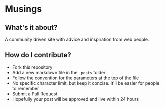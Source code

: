 Musings
=======

## What's it about?

A community driven site with advice and inspiration from web people.

## How do I contribute?

  * Fork this repository
  * Add a new markdown file in the `_posts` folder
  * Follow the convention for the parameters at the top of the file
  * No specific character limit, but keep it concise. It'll be easier for people to remember
  * Submit a Pull Request
  * Hopefully your post will be approved and live within 24 hours
